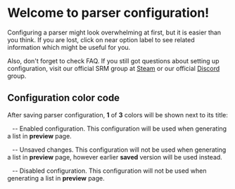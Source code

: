 # Welcome to parser configuration!

Configuring a parser might look overwhelming at first, but it is easier than you think. If you are lost, click on <span class="infoIcon" style="top: 0.15em;"></span> near option label to see related information which might be useful for you. 

Also, don't forget to check FAQ. If you still got questions about setting up configuration, visit our official SRM group at [Steam](http://steamcommunity.com/groups/steamrommanager) or our official [Discord](https://discord.gg/nxxzBPJ) group.

## Configuration color code

After saving parser configuration, **1** of **3** colors will be shown next to its title:

<span style="margin-bottom: 0.05em;display: inline-block;border-radius: 50%;width: 0.5em;height: 0.5em;background-color: var(--color-nav-link-enabled)"></span> -- Enabled configuration. This configuration will be used when generating a list in **preview** page.

<span style="margin-bottom: 0.05em;display: inline-block;border-radius: 50%;width: 0.5em;height: 0.5em;background-color: var(--color-nav-link-unsaved)"></span> -- Unsaved changes. This configuration will not be used when generating a list in **preview** page, however earlier **saved** version will be used instead.

<span style="margin-bottom: 0.05em;display: inline-block;border-radius: 50%;width: 0.5em;height: 0.5em;background-color: var(--color-nav-link-disabled)"></span> -- Disabled configuration. This configuration will not be used when generating a list in **preview** page.